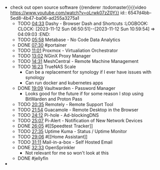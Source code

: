 - check out open source software {{renderer :todomaster}}{{video https://www.youtube.com/watch?v=oLrwk07zZ0Y}}
  id:: 6547d4bb-5ed8-4b47-ba06-ad255a3275a1
	- TODO [04:33](https://www.youtube.com/watch?v=oLrwk07zZ0Y&t=273s) Dashy - Browser Dash and Shortcuts
	  :LOGBOOK:
	  CLOCK: [2023-11-12 Sun 06:50:51]--[2023-11-12 Sun 10:59:54] =>  04:09:03
	  :END:
	- TODO [05:58](https://www.youtube.com/watch?v=oLrwk07zZ0Y&t=358s) Metabase - No Code Data Analytics
	- DONE [07:30](https://www.youtube.com/watch?v=oLrwk07zZ0Y&t=450s) #portainer
	- TODO [11:01](https://www.youtube.com/watch?v=oLrwk07zZ0Y&t=661s) Proxmox - Virtualiation Orchestrator
	- TODO [13:02](https://www.youtube.com/watch?v=oLrwk07zZ0Y&t=782s) NGinX Proxy Manager
	- TODO [14:31](https://www.youtube.com/watch?v=oLrwk07zZ0Y&t=871s) MeshCentral - Remote Machine Management
	- TODO [16:23](https://www.youtube.com/watch?v=oLrwk07zZ0Y&t=983s) TrueNAS Scale
		- Can be a replacement for synology if I ever have issues with synology
		- Can run docker and kubernetes apps
	- DONE [19:09](https://www.youtube.com/watch?v=oLrwk07zZ0Y&t=1149s) Vaultwarden - Password Manager
		- Looks good for the future if for some reason I stop using BitWarden and Proton Pass
	- TODO [20:35](https://www.youtube.com/watch?v=oLrwk07zZ0Y&t=1235s) Remotely - Remote Support Tool
	- TODO [21:54](https://www.youtube.com/watch?v=oLrwk07zZ0Y&t=1314s) Guacamole - Remote Desktop in the Browser
	- TODO [24:12](https://www.youtube.com/watch?v=oLrwk07zZ0Y&t=1452s) Pi-hole - Ad-blockingDNS
	- TODO [25:07](https://www.youtube.com/watch?v=oLrwk07zZ0Y&t=1507s) Pi-Alert - Notification of New Network Devices
	- DONE [26:05](https://www.youtube.com/watch?v=oLrwk07zZ0Y&t=1565s) #[[Speedtest Tracker]]
	- TODO [27:35](https://www.youtube.com/watch?v=oLrwk07zZ0Y&t=1655s) Uptime Kuma - Status / Uptime Monitor
	- TODO [29:06](https://www.youtube.com/watch?v=oLrwk07zZ0Y&t=1746s) #[[Home Assistant]]
	- TODO [31:11](https://www.youtube.com/watch?v=oLrwk07zZ0Y&t=1871s) Mail-in-a-box - Self Hosted Email
	- DONE [32:33](https://www.youtube.com/watch?v=oLrwk07zZ0Y&t=1953s) OpenSprinkler
		- Not relevant for me so won't look at this
	- DONE #jellyfin
-